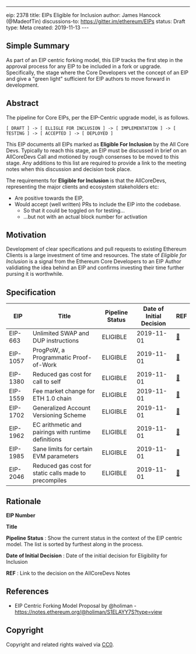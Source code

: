 ---
eip: 2378
title: EIPs Eligible for Inclusion
author: James Hancock (@MadeofTin)
discussions-to: https://gitter.im/ethereum/EIPs
status: Draft
type: Meta
created: 2019-11-13
---<!--You can leave these HTML comments in your merged EIP and delete the visible duplicate text guides, they will not appear and may be helpful to refer to if you edit it again. This is the suggested template for new EIPs. Note that an EIP number will be assigned by an editor. When opening a pull request to submit your EIP, please use an abbreviated title in the filename, `eip-draft_title_abbrev.md`. The title should be 44 characters or less.-->

## Simple Summary

<!--"If you can't explain it simply, you don't understand it well enough." Provide a simplified and layman-accessible explanation of the EIP.-->

As part of an EIP centric forking model, this EIP tracks the first step in the approval process for any EIP to be included in a fork or upgrade. Specifically, the stage where the Core Developers vet the concept of an EIP and give a "green light" sufficient for EIP authors to move forward in development.

## Abstract

<!--A short (~200 word) description of the technical issue being addressed.-->

The pipeline for Core EIPs, per the EIP-Centric upgrade model, is as follows.

```
[ DRAFT ] -> [ ELLIGLE FOR INCLUSION ] -> [ IMPLEMENTATION ] -> [ TESTING ] -> [ ACCEPTED ] -> [ DEPLOYED ]
```

This EIP documents all EIPs marked as **Eligible For Inclusion** by the All Core Devs. Typically to reach this stage, an EIP must be discussed in brief on an AllCoreDevs Call and motioned by rough consenses to be moved to this stage. Any additions to this list are required to provide a link to the meeting notes when this discussion and decision took place.

The requirements for **Eligible for Inclusion** is that the AllCoreDevs, representing the major clients and ecosystem stakeholders etc:

- Are positive towards the EIP,
- Would accept (well written) PRs to include the EIP into the codebase.
  - So that it could be toggled on for testing…
  - …but not with an actual block number for activation

## Motivation

<!--The motivation is critical for EIPs that want to change the Ethereum protocol. It should clearly explain why the existing protocol specification is inadequate to address the problem that the EIP solves. EIP submissions without sufficient motivation may be rejected outright.-->

Development of clear specifications and pull requests to existing Ethereum Clients is a large investment of time and resources. The state of _Eligible for Inclusion_ is a signal from the Ethereum Core Developers to an EIP Author validiating the idea behind an EIP and confirms investing their time further pursing it is worthwhile.

## Specification

| EIP      | Title                                                 | Pipeline Status | Date of Initial Decision | REF                                                                                           |
| -------- | ----------------------------------------------------- | --------------- | ------------------------ | --------------------------------------------------------------------------------------------- |
| EIP-663  | Unlimited SWAP and DUP instructions                   | ELIGIBLE        | 2019-11-01               | [🔗](https://github.com/ethereum/pm/blob/master/All%20Core%20Devs%20Meetings/Meeting%2074.md) |
| EIP-1057 | ProgPoW, a Programmatic Proof-of-Work                 | ELIGIBLE        | 2019-11-01               | [🔗](https://github.com/ethereum/pm/blob/master/All%20Core%20Devs%20Meetings/Meeting%2074.md) |
| EIP-1380 | Reduced gas cost for call to self                     | ELIGIBLE        | 2019-11-01               | [🔗](https://github.com/ethereum/pm/blob/master/All%20Core%20Devs%20Meetings/Meeting%2074.md) |
| EIP-1559 | Fee market change for ETH 1.0 chain                   | ELIGIBLE        | 2019-11-01               | [🔗](https://github.com/ethereum/pm/blob/master/All%20Core%20Devs%20Meetings/Meeting%2074.md) |
| EIP-1702 | Generalized Account Versioning Scheme                 | ELIGIBLE        | 2019-11-01               | [🔗](https://github.com/ethereum/pm/blob/master/All%20Core%20Devs%20Meetings/Meeting%2074.md) |
| EIP-1962 | EC arithmetic and pairings with runtime definitions   | ELIGIBLE        | 2019-11-01               | [🔗](https://github.com/ethereum/pm/blob/master/All%20Core%20Devs%20Meetings/Meeting%2074.md) |
| EIP-1985 | Sane limits for certain EVM parameters                | ELIGIBLE        | 2019-11-01               | [🔗](https://github.com/ethereum/pm/blob/master/All%20Core%20Devs%20Meetings/Meeting%2074.md) |
| EIP-2046 | Reduced gas cost for static calls made to precompiles | ELIGIBLE        | 2019-11-01               | [🔗](https://github.com/ethereum/pm/blob/master/All%20Core%20Devs%20Meetings/Meeting%2074.md) |

## Rationale

**EIP Number**

**Title**

**Pipeline Status** : Show the current status in the context of the EIP centric model. The list is sorted by furthest along in the process.

**Date of Initial Decision** : Date of the initial decision for Eligibility for Inclusion

**REF** : Link to the decision on the AllCoreDevs Notes

## References

- EIP Centric Forking Model Proposal by @holiman - https://notes.ethereum.org/@holiman/S1ELAYY7S?type=view

## Copyright

Copyright and related rights waived via [CC0](https://creativecommons.org/publicdomain/zero/1.0/).
